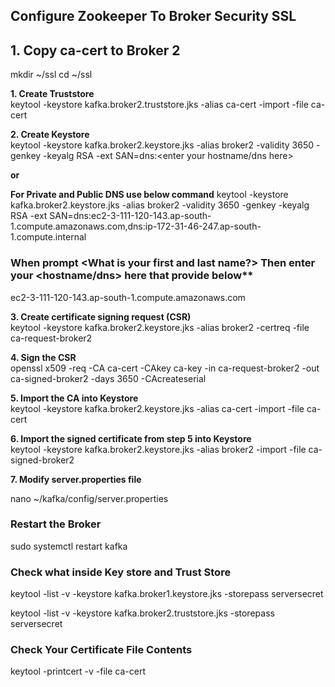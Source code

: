 ## Configure Zookeeper To Broker Security SSL

## 1. Copy ca-cert to Broker 2

mkdir ~/ssl
cd ~/ssl

**1. Create Truststore** <br />
keytool -keystore kafka.broker2.truststore.jks -alias ca-cert -import -file ca-cert

**2. Create Keystore** <br />
keytool -keystore kafka.broker2.keystore.jks -alias broker2 -validity 3650 -genkey -keyalg RSA -ext SAN=dns:<enter your hostname/dns here>

**or**

**For Private and Public DNS use below command**
keytool -keystore kafka.broker2.keystore.jks -alias broker2 -validity 3650 -genkey -keyalg RSA -ext SAN=dns:ec2-3-111-120-143.ap-south-1.compute.amazonaws.com,dns:ip-172-31-46-247.ap-south-1.compute.internal

### When prompt <What is your first and last name?> Then enter your <hostname/dns> here that provide below**

ec2-3-111-120-143.ap-south-1.compute.amazonaws.com

**3. Create certificate signing request (CSR)** <br />
keytool -keystore kafka.broker2.keystore.jks -alias broker2 -certreq -file ca-request-broker2

**4. Sign the CSR** <br />
openssl x509 -req -CA ca-cert -CAkey ca-key -in ca-request-broker2 -out ca-signed-broker2 -days 3650 -CAcreateserial

**5. Import the CA into Keystore** <br />
keytool -keystore kafka.broker2.keystore.jks -alias ca-cert -import -file ca-cert

**6. Import the signed certificate from step 5 into Keystore** <br />
keytool -keystore kafka.broker2.keystore.jks -alias broker2 -import -file ca-signed-broker2

**7. Modify server.properties file** <br />

nano ~/kafka/config/server.properties

[](./server-1.properties)

### Restart the Broker

sudo systemctl restart kafka

### Check what inside Key store and Trust Store

keytool -list -v -keystore kafka.broker1.keystore.jks -storepass serversecret

keytool -list -v -keystore kafka.broker2.truststore.jks -storepass serversecret

### Check Your Certificate File Contents

keytool -printcert -v -file ca-cert

